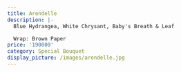 ```yaml
---
title: Arendelle
description: |-
  Blue Hydrangea, White Chrysant, Baby's Breath & Leaf

  Wrap: Brown Paper
price: '190000'
category: Special Bouquet
display_picture: /images/arendelle.jpg
---
```


